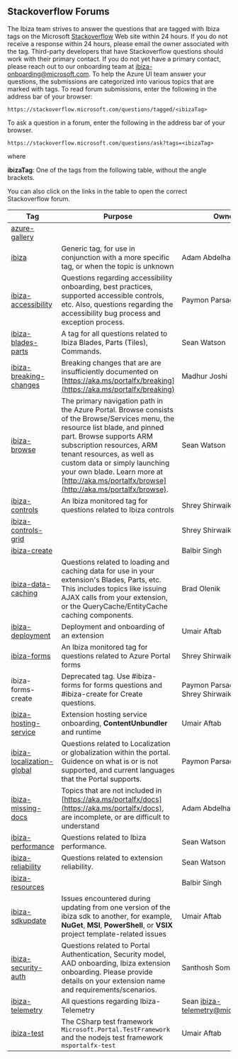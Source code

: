 ## Stackoverflow Forums

The Ibiza team strives to answer the questions that are tagged with Ibiza tags on the Microsoft [Stackoverflow](https://stackoverflow.microsoft.com) Web site within 24 hours. If you do not receive a response within 24 hours, please email the owner associated with the tag. Third-party developers that have Stackoverflow questions should work with their primary contact.  If you do not yet have a primary contact, please reach out to our onboarding team at <a href="mailto:ibiza-onboarding@microsoft.com?subject=Azure Primary Contact&body=I have questions and did not find the answers on StackOverflow.">ibiza-onboarding@microsoft.com</a>. To help the Azure UI team answer your questions, the submissions are categorized into various topics that are marked with tags. 
To read forum submissions, enter the following in the address bar of your browser:

```https://stackoverflow.microsoft.com/questions/tagged/<ibizaTag>```

To ask a question in a forum, enter the following in the address bar of your browser.

```https://stackoverflow.microsoft.com/questions/ask?tags=<ibizaTag>```

where
 
**ibizaTag**:  One of the tags from the following table, without the angle brackets.

You can also click on the links in the table to open the correct Stackoverflow forum.
<!--TODO: Determine whether the following UserVoice categories also have Stackoverflow support. 
ibiza-notifications
ibiza-quotas
ibiza-samples-docs
-->

| Tag                                                                                                   | Purpose                                                                                       | Owner               | Contact |
| ----------------------------------------------------------------------------------------------------- | --------------------------------------------------------------------------------------------- | ------------------- | ------- |
| [azure-gallery](https://stackoverflow.microsoft.com/questions/tagged/azure-gallery)                   |                                                                                               |                     | |
| [ibiza](https://stackoverflow.microsoft.com/questions/tagged/ibiza)                                   | Generic tag, for use in conjunction with a more specific tag, or when the topic is unknown    | Adam Abdelhamed     | |
| [ibiza-accessibility](https://stackoverflow.microsoft.com/questions/tagged/ibiza-accessibility)       | Questions regarding accessibility onboarding, best practices, supported accessible controls, etc. Also, questions regarding the accessibility bug process and exception process.         | Paymon Parsadmehr   | <a href="mailto:ibiza-accessibility@microsoft.com?subject=Stackoverflow: Accessibility">ibiza-accessibility@microsoft.com </a> | 
| [ibiza-blades-parts](https://stackoverflow.microsoft.com/questions/tagged/ibiza-blades-parts)         | A tag for all questions related to Ibiza Blades, Parts (Tiles), Commands.                     | Sean Watson         | |
| [ibiza-breaking-changes](https://stackoverflow.microsoft.com/questions/tagged/ibiza-breaking-changes) | Breaking changes that are are insufficiently documented on [https://aka.ms/portalfx/breaking](https://aka.ms/portalfx/breaking)  | Madhur Joshi          | |
| [ibiza-browse](https://stackoverflow.microsoft.com/questions/tagged/ibiza-browse)                     | The primary navigation path in the Azure Portal. Browse consists of the Browse/Services menu, the resource list blade, and pinned part. Browse supports ARM subscription resources, ARM tenant resources, as well as custom data or simply launching your own blade. Learn more at [http://aka.ms/portalfx/browse](http://aka.ms/portalfx/browse).                                                     | Sean Watson         | |
| [ibiza-controls](https://stackoverflow.microsoft.com/questions/tagged/ibiza-controls)                 | An Ibiza monitored tag for questions related to Ibiza controls                                | Shrey Shirwaikar    | |
| [ibiza-controls-grid](https://stackoverflow.microsoft.com/questions/tagged/ibiza-controls-grid)       |                                                                                               | Shrey Shirwaikar    | |
| [ibiza-create](https://stackoverflow.microsoft.com/questions/tagged/ibiza-create)                     |                                                                                               | Balbir Singh        | |
| [ibiza-data-caching](https://stackoverflow.microsoft.com/questions/tagged/ibiza-data-caching)         | Questions related to loading and caching data for use in your extension's Blades, Parts, etc. This includes topics like issuing AJAX calls from your extension, or the QueryCache/EntityCache caching components.                                                                                           | Brad Olenik         | |
| [ibiza-deployment](https://stackoverflow.microsoft.com/questions/tagged/ibiza-deployment)             | Deployment and onboarding of an extension                                                     | Umair Aftab         | |
| [ibiza-forms](https://stackoverflow.microsoft.com/questions/tagged/ibiza-forms)                       | An Ibiza monitored tag for questions related to Azure Portal forms                            | Shrey Shirwaikar    | |
| ibiza-forms-create                                                                                    | Deprecated tag.  Use #ibiza-forms for forms questions and #ibiza-create for Create questions. | Paymon Parsadmehr; Shrey Shirwaikar | |
| [ibiza-hosting-service](https://stackoverflow.microsoft.com/questions/tagged/ibiza-hosting-service)   | Extension hosting service onboarding, **ContentUnbundler** and runtime                        | Umair Aftab         | |
| [ibiza-localization-global](https://stackoverflow.microsoft.com/questions/tagged/ibiza-localization-global) | Questions related to Localization or globalization within the portal. Guidence on what is or is not supported, and current languages that the Portal supports.                                                             | Paymon Parsadmehr   | |
| [ibiza-missing-docs](https://stackoverflow.microsoft.com/questions/tagged/ibiza-missing-docs)         | Topics that are not included in [https://aka.ms/portalfx/docs](https://aka.ms/portalfx/docs), are incomplete, or are difficult to understand  | Adam Abdelhamed            | |
| [ibiza-performance](https://stackoverflow.microsoft.com/questions/tagged/ibiza-performance)           | Questions related to Ibiza performance.                                                       | Sean Watson         | <a href="mailto:ibiza-perf@microsoft.com?subject=Stackoverflow: Performance">ibiza-perf@microsoft.com </a> |
| [ibiza-reliability](https://stackoverflow.microsoft.com/questions/tagged/ibiza-reliability)           | Questions related to extension reliability.                                                   | Sean Watson         | <a href="mailto:ibiza-reliability@microsoft.com?subject=Stackoverflow: Reliability">ibiza-reliability@microsoft.com</a> |
| [ibiza-resources](https://stackoverflow.microsoft.com/questions/tagged/ibiza-resources)               |                                                                                               | Balbir Singh        | |
| [ibiza-sdkupdate](https://stackoverflow.microsoft.com/questions/tagged/ibiza-sdkupdate)               | Issues encountered during updating from one version of the ibiza sdk to another, for example,  **NuGet**, **MSI**, **PowerShell**, or **VSIX** project template-related issues   | Umair Aftab         | |
| [ibiza-security-auth](https://stackoverflow.microsoft.com/questions/tagged/ibiza-security-auth)       | Questions related to Portal Authentication, Security model, AAD onboarding, Ibiza extension onboarding. Please provide details on your extension name and requirements/scenarios.                                         | Santhosh Somayajula | |
| [ibiza-telemetry](https://stackoverflow.microsoft.com/questions/tagged/ibiza-telemetry)               | All questions regarding Ibiza-Telemetry                                                       | Sean ibiza-telemetry@microsoft.com</a> |
| [ibiza-test](https://stackoverflow.microsoft.com/questions/tagged/ibiza-test)                         | The CSharp test framework `Microsoft.Portal.TestFramework` and the nodejs test framework `msportalfx-test` | Umair Aftab | |
